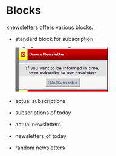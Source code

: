# Blocks

xnewsletters offers various blocks:

* standard block for subscription  


  ![](.gitbook/assets/block_general_en.PNG)

* actual subscriptions
* subscriptions of today
* actual newsletters
* newsletters of today
* random newsletters

